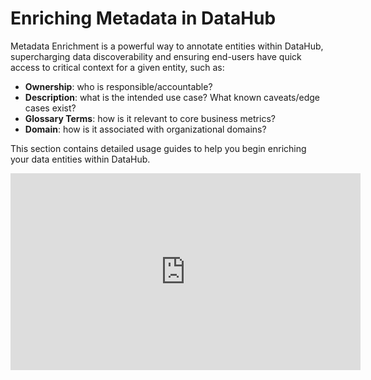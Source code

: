 # Enriching Metadata in DataHub

Metadata Enrichment is a powerful way to annotate entities within DataHub, supercharging data discoverability and ensuring end-users have quick access to critical context for a given entity, such as:

* **Ownership**: who is responsible/accountable?
* **Description**: what is the intended use case? What known caveats/edge cases exist?
* **Glossary Terms**: how is it relevant to core business metrics?
* **Domain**: how is it associated with organizational domains?

This section contains detailed usage guides to help you begin enriching your data entities within DataHub.

<p align="center">
<iframe width="560" height="315" src="https://www.youtube.com/embed/xzYJ2lMJraY" title="YouTube video player" frameborder="0" allow="accelerometer; autoplay; clipboard-write; encrypted-media; gyroscope; picture-in-picture" allowfullscreen></iframe>
</p>
